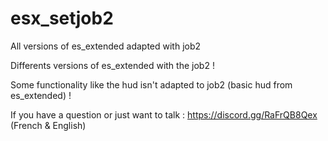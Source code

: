 # esx_setjob2
All versions of es_extended adapted with job2

Differents versions of es_extended with the job2 !

Some functionality like the hud isn't adapted to job2 (basic hud from es_extended) !

If you have a question or just want to talk : https://discord.gg/RaFrQB8Qex (French & English)
